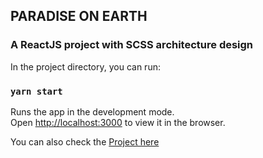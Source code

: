 ## PARADISE ON EARTH

### A ReactJS project with SCSS architecture design

In the project directory, you can run:

### `yarn start`

Runs the app in the development mode.<br />
Open [http://localhost:3000](http://localhost:3000) to view it in the browser.

You can also check the [Project here](https://paradiseonearth2020.web.app/)

